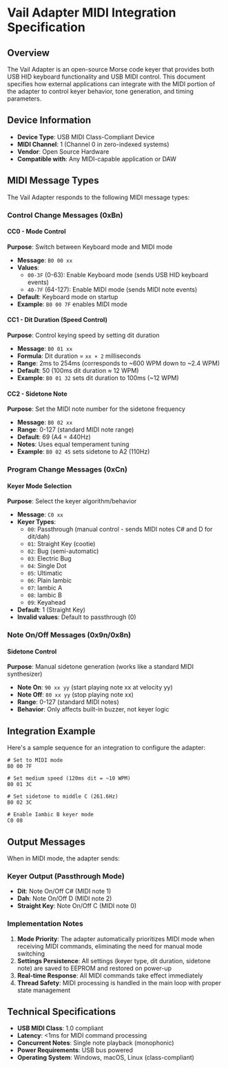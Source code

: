 # Vail Adapter MIDI Integration Specification

## Overview

The Vail Adapter is an open-source Morse code keyer that provides both USB HID keyboard functionality and USB MIDI control. This document specifies how external applications can integrate with the MIDI portion of the adapter to control keyer behavior, tone generation, and timing parameters.

## Device Information

- **Device Type**: USB MIDI Class-Compliant Device
- **MIDI Channel**: 1 (Channel 0 in zero-indexed systems)
- **Vendor**: Open Source Hardware
- **Compatible with**: Any MIDI-capable application or DAW

## MIDI Message Types

The Vail Adapter responds to the following MIDI message types:

### Control Change Messages (0xBn)

#### CC0 - Mode Control
**Purpose**: Switch between Keyboard mode and MIDI mode

- **Message**: `B0 00 xx`
- **Values**:
  - `00-3F` (0-63): Enable Keyboard mode (sends USB HID keyboard events)
  - `40-7F` (64-127): Enable MIDI mode (sends MIDI note events)
- **Default**: Keyboard mode on startup
- **Example**: `B0 00 7F` enables MIDI mode

#### CC1 - Dit Duration (Speed Control)
**Purpose**: Control keying speed by setting dit duration

- **Message**: `B0 01 xx`
- **Formula**: Dit duration = `xx × 2` milliseconds
- **Range**: 2ms to 254ms (corresponds to ~600 WPM down to ~2.4 WPM)
- **Default**: 50 (100ms dit duration ≈ 12 WPM)
- **Example**: `B0 01 32` sets dit duration to 100ms (~12 WPM)

#### CC2 - Sidetone Note
**Purpose**: Set the MIDI note number for the sidetone frequency

- **Message**: `B0 02 xx`
- **Range**: 0-127 (standard MIDI note range)
- **Default**: 69 (A4 = 440Hz)
- **Notes**: Uses equal temperament tuning
- **Example**: `B0 02 45` sets sidetone to A2 (110Hz)

### Program Change Messages (0xCn)

#### Keyer Mode Selection
**Purpose**: Select the keyer algorithm/behavior

- **Message**: `C0 xx`
- **Keyer Types**:
  - `00`: Passthrough (manual control - sends MIDI notes C# and D for dit/dah)
  - `01`: Straight Key (cootie)
  - `02`: Bug (semi-automatic)
  - `03`: Electric Bug
  - `04`: Single Dot
  - `05`: Ultimatic
  - `06`: Plain Iambic
  - `07`: Iambic A
  - `08`: Iambic B
  - `09`: Keyahead
- **Default**: 1 (Straight Key)
- **Invalid values**: Default to passthrough (0)

### Note On/Off Messages (0x9n/0x8n)

#### Sidetone Control
**Purpose**: Manual sidetone generation (works like a standard MIDI synthesizer)

- **Note On**: `90 xx yy` (start playing note xx at velocity yy)
- **Note Off**: `80 xx yy` (stop playing note xx)
- **Range**: 0-127 (standard MIDI notes)
- **Behavior**: Only affects built-in buzzer, not keyer logic

## Integration Example

Here's a sample sequence for an integration to configure the adapter:

```
# Set to MIDI mode
B0 00 7F

# Set medium speed (120ms dit = ~10 WPM)
B0 01 3C

# Set sidetone to middle C (261.6Hz)
B0 02 3C

# Enable Iambic B keyer mode
C0 08
```

## Output Messages

When in MIDI mode, the adapter sends:

### Keyer Output (Passthrough Mode)
- **Dit**: Note On/Off C# (MIDI note 1)
- **Dah**: Note On/Off D (MIDI note 2)
- **Straight Key**: Note On/Off C (MIDI note 0)

### Implementation Notes

1. **Mode Priority**: The adapter automatically prioritizes MIDI mode when receiving MIDI commands, eliminating the need for manual mode switching
2. **Settings Persistence**: All settings (keyer type, dit duration, sidetone note) are saved to EEPROM and restored on power-up
3. **Real-time Response**: All MIDI commands take effect immediately
4. **Thread Safety**: MIDI processing is handled in the main loop with proper state management

## Technical Specifications

- **USB MIDI Class**: 1.0 compliant
- **Latency**: <1ms for MIDI command processing
- **Concurrent Notes**: Single note playback (monophonic)
- **Power Requirements**: USB bus powered
- **Operating System**: Windows, macOS, Linux (class-compliant)
